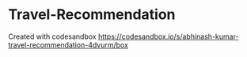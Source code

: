 # Travel-Recommendation
Created with codesandbox
https://codesandbox.io/s/abhinash-kumar-travel-recommendation-4dvurm/box

